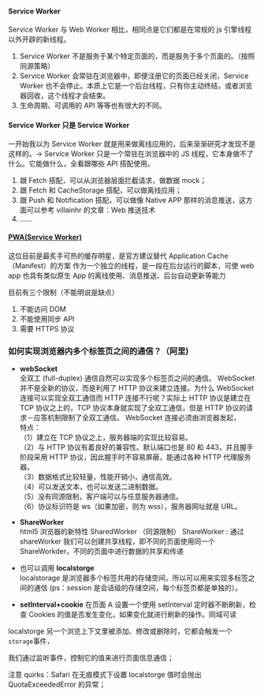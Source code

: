#### Service Worker

Service Worker 与 Web Worker 相比，相同点是它们都是在常规的 js 引擎线程以外开辟的新线程。

1. Service Worker 不是服务于某个特定页面的，而是服务于多个页面的。（按照同源策略）
2. Service Worker 会常驻在浏览器中，即便注册它的页面已经关闭，Service Worker 也不会停止。本质上它是一个后台线程，只有你主动终结，或者浏览器回收，这个线程才会结束。
3. 生命周期、可调用的 API 等等也有很大的不同。

#### Service Worker 只是 Service Worker

一开始我以为 Service Worker 就是用来做离线应用的，后来渐渐研究才发现不是这样的。→ Service Worker 只是一个常驻在浏览器中的 JS 线程，它本身做不了什么。它能做什么，全看跟哪些 API 搭配使用。

1. 跟 Fetch 搭配，可以从浏览器层面拦截请求，做数据 mock；
2. 跟 Fetch 和 CacheStorage 搭配，可以做离线应用；
3. 跟 Push 和 Notification 搭配，可以做像 Native APP 那样的消息推送，这方面可以参考 villainhr 的文章：Web 推送技术
4. ……

#### [PWA(Service Worker)](https://github.com/amandakelake/blog/issues/43)

这位目前是最炙手可热的缓存明星，是官方建议替代 Application Cache（Manifest）的方案
作为一个独立的线程，是一段在后台运行的脚本，可使 web app 也具有类似原生 App 的离线使用、消息推送、后台自动更新等能力

目前有三个限制（不能明说是缺点）

1. 不能访问 DOM
2. 不能使用同步 API
3. 需要 HTTPS 协议

### 如何实现浏览器内多个标签页之间的通信？（阿里)

- **webSocket**  
  全双工 (full-duplex) 通信自然可以实现多个标签页之间的通信。
  WebSocket 并不是全新的协议，而是利用了 HTTP 协议来建立连接。为什么 WebSocket 连接可以实现全双工通信而 HTTP 连接不行呢？实际上 HTTP 协议是建立在 TCP 协议之上的，TCP 协议本身就实现了全双工通信，但是 HTTP 协议的请求－应答机制限制了全双工通信。
  WebSocket 连接必须由浏览器发起，  
  特点：  
  （1）建立在 TCP 协议之上，服务器端的实现比较容易。  
  （2）与 HTTP 协议有着良好的兼容性。默认端口也是 80 和 443，并且握手阶段采用 HTTP 协议，因此握手时不容易屏蔽，能通过各种 HTTP 代理服务器。  
  （3）数据格式比较轻量，性能开销小，通信高效。  
  （4）可以发送文本，也可以发送二进制数据。  
  （5）没有同源限制，客户端可以与任意服务器通信。  
  （6）协议标识符是 ws（如果加密，则为 wss），服务器网址就是 URL。

- **ShareWorker**  
  html5 浏览器的新特性 SharedWorker （同源限制）
  ShareWorker : 通过 shareWorker 我们可以创建共享线程，即不同的页面使用同一个 ShareWorkder，不同的页面中进行数据的共享和传递

- 也可以调用 **localstorge**  
  localstorage 是浏览器多个标签共用的存储空间，所以可以用来实现多标签之间的通信 (ps：session 是会话级的存储空间，每个标签页都是单独的）。

- **setInterval+cookie**
  在页面 A 设置一个使用 setInterval 定时器不断刷新，检查 Cookies 的值是否发生变化，如果变化就进行刷新的操作。同域可读

localstorge 另一个浏览上下文里被添加、修改或删除时，它都会触发一个`storage`事件，

我们通过监听事件，控制它的值来进行页面信息通信；

注意 quirks：Safari 在无痕模式下设置 localstorge 值时会抛出 QuotaExceededError 的异常；
